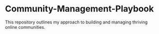 # Community-Management-Playbook
This repository outlines my approach to building and managing thriving online communities.

